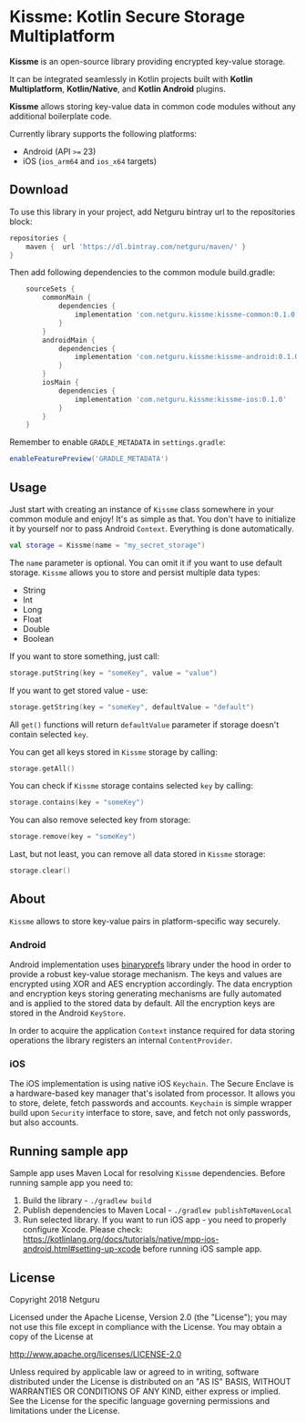 
# Kissme: Kotlin Secure Storage Multiplatform
**Kissme** is an open-source library providing encrypted key-value storage.

It can be integrated seamlessly in Kotlin projects built with **Kotlin Multiplatform**, **Kotlin/Native**, and **Kotlin Android** plugins.

**Kissme** allows storing key-value data in common code modules without any additional boilerplate code.

Currently library supports the following platforms:
- Android (API `>=` 23)
- iOS (`ios_arm64` and `ios_x64` targets)

## Download
To use this library in your project, add Netguru bintray url to the repositories block:
```groovy
repositories {
    maven {  url 'https://dl.bintray.com/netguru/maven/' }
}
```

Then add following dependencies to the common module build.gradle:
```groovy
    sourceSets {
        commonMain {
            dependencies {
                implementation 'com.netguru.kissme:kissme-common:0.1.0'     
            }
        }
        androidMain {
            dependencies {
                implementation 'com.netguru.kissme:kissme-android:0.1.0'
            }
        }
        iosMain {
            dependencies {
                implementation 'com.netguru.kissme:kissme-ios:0.1.0'
            }
        }
    }
```

Remember to enable `GRADLE_METADATA` in `settings.gradle`:
```groovy
enableFeaturePreview('GRADLE_METADATA')
```
## Usage
Just start with creating an instance of `Kissme` class somewhere in your common module and enjoy! It's as simple as that.
You don't have to initialize it by yourself nor to pass Android `Context`. Everything is done automatically.
```kotlin
val storage = Kissme(name = "my_secret_storage")
```
The `name` parameter is optional. You can omit it if you want to use default storage.
`Kissme` allows you to store and persist multiple data types:
- String
- Int
- Long
- Float
- Double
- Boolean 

If you want to store something, just call:
```kotlin
storage.putString(key = "someKey", value = "value")
```

If you want to get stored value - use:
```kotlin
storage.getString(key = "someKey", defaultValue = "default")
```

All `get()` functions will return `defaultValue` parameter if storage doesn't contain selected `key`.

You can get all keys stored in `Kissme` storage by calling:
```kotlin
storage.getAll()
```

You can check if `Kissme` storage contains selected `key` by calling:
```kotlin
storage.contains(key = "someKey")
```

You can also remove selected key from storage:
```kotlin
storage.remove(key = "someKey")
```

Last, but not least, you can remove all data stored in `Kissme` storage:
```kotlin
storage.clear()
```

## About
`Kissme` allows to store key-value pairs in platform-specific way securely.

### Android
Android implementation uses [binaryprefs](https://github.com/yandextaxitech/binaryprefs) library under the hood in order to provide a robust key-value storage mechanism. 
The keys and values are encrypted using XOR and AES encryption accordingly. The data encryption and encryption keys storing generating mechanisms are fully automated and is applied to the stored data by default. All the encryption keys are stored in the Android `KeyStore`.  

In order to acquire the application `Context` instance required for data storing operations the library registers an internal 
 `ContentProvider`.

### iOS
The iOS implementation is using native iOS `Keychain`. The Secure Enclave is a hardware-based key manager that's isolated from processor. It allows you to store, delete, fetch passwords and accounts. 
`Keychain` is simple wrapper build upon `Security` interface to store, save, and fetch not only passwords, but also accounts.

## Running sample app
Sample app uses Maven Local for resolving `Kissme` dependencies. Before running sample app you need to:
1. Build the library - `./gradlew build`
2. Publish dependencies to Maven Local - `./gradlew publishToMavenLocal`
3. Run selected library. If you want to run iOS app - you need to properly configure Xcode.
 Please check: https://kotlinlang.org/docs/tutorials/native/mpp-ios-android.html#setting-up-xcode before running iOS sample app.

## License

Copyright 2018 Netguru

Licensed under the Apache License, Version 2.0 (the "License");
you may not use this file except in compliance with the License.
You may obtain a copy of the License at

   http://www.apache.org/licenses/LICENSE-2.0

Unless required by applicable law or agreed to in writing, software
distributed under the License is distributed on an "AS IS" BASIS,
WITHOUT WARRANTIES OR CONDITIONS OF ANY KIND, either express or implied.
See the License for the specific language governing permissions and
limitations under the License.
